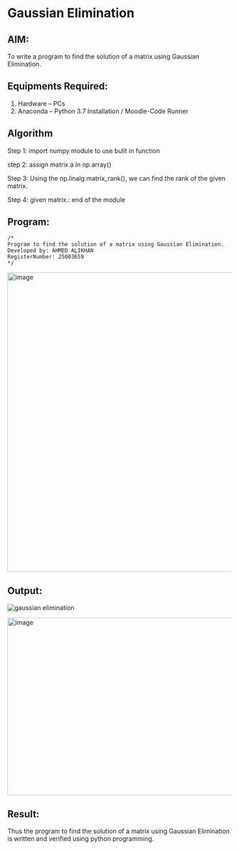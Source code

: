 # Gaussian Elimination

## AIM:
To write a program to find the solution of a matrix using Gaussian Elimination.

## Equipments Required:
1. Hardware – PCs
2. Anaconda – Python 3.7 Installation / Moodle-Code Runner

## Algorithm

Step 1: import numpy module to use bulit in function

step 2: assign matrix a in np.array()

Step 3: Using the np.linalg.matrix_rank(), we can find the rank of the given matrix.

Step 4: given matrix.: end of the module

## Program:
```
/*
Program to find the solution of a matrix using Gaussian Elimination.
Developed by: AHMED ALIKHAN
RegisterNumber: 25003659
*/
```
<img width="815" height="673" alt="image" src="https://github.com/user-attachments/assets/bf6fffa8-df04-469d-91d5-510558e7d699" />


## Output:
![gaussian elimination]()

<img width="808" height="399" alt="image" src="https://github.com/user-attachments/assets/ab892276-343c-4bf2-b345-bfea75c71a6e" />

## Result:
Thus the program to find the solution of a matrix using Gaussian Elimination is written and verified using python programming.

